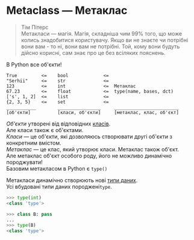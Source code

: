 # Metaclass — Метаклас

> Тім Пітерс <br>
>Метакласи — магія. Магія, складніша чим 99% того, що може колись знадобитися користувачу. Якщо ви не знаєте чи потрібні вони вам - то ні, вони вам не потрібні. Той, кому вони будуть дійсно корисні, сам знає про це без всіляких пояснень.


В Python все об'єкти!
```
True         <=    bool             <=
"Serhii"     <=    str              <=
123          <=    int              <=  Метаклас  
67.23        <=    float            <=  type(name, bases, dct)
['s', 1, 2]  <=    list             <=
{2, 3, 5}    <=    set              <=  
___________        ________________     ________________________ 
[об'єкти]          [класи, об'єкти]     [метаклас, клас, об'єкт] 
```
*Об'єкти* утворені від відповідних [класів](..OOP.md). <br>
Але класи також є об'єктами. <br>
*Класи* — це об'єкти, які дозволяюсь створювати другі об'єкти з конкретним 
вмістом. <br>
*Метаклас* — це клас, який утворює класи. Метаклас також об'єкт. <br>
Але метаклас об'єкт особого роду, його не можливо динамічно породжувати! <br>
Базовим метакласом в Python є `type()`

Метакласи динамічно створюють нові [типи даних](../DataTypes/.DataTypes_(Типи%20%20даних).md). <br> 
Усі вбудовані типи даних породжені`type`.
```python
>>> type(int)
<class 'type'>

>>> class B: pass 
... 
>>> type(B)
<class 'type'>
```
